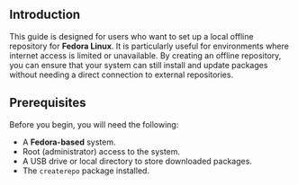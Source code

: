 ## Introduction

This guide is designed for users who want to set up a local offline repository for **Fedora Linux**. It is particularly useful for environments where internet access is limited or unavailable. By creating an offline repository, you can ensure that your system can still install and update packages without needing a direct connection to external repositories.

## Prerequisites

Before you begin, you will need the following:
- A **Fedora-based** system.
- Root (administrator) access to the system.
- A USB drive or local directory to store downloaded packages.
- The `createrepo` package installed.
